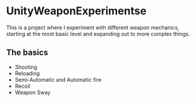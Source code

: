 # UnityWeaponExperimentse

This is a project where I experiment with different weapon mechanics, starting at the most basic level and expanding out to more complex things.
## The basics

- Shooting
- Reloading
- Semi-Automatic and Automatic fire
- Recoil
- Weapon Sway